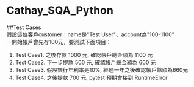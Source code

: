 # Cathay_SQA_Python
 
##Test Cases
<br>
假設這位客戶customer：name是"Test User"、account為"100-1100"
<br>
一開始帳戶會先存100元，要測試下面項目：
1. Test Case1. 之後存款 1000 元, 確認帳戶總金額為 1100 元
2. Test Case2. 下一步提款 500 元, 確認帳戶總金額為 600 元
3. Test Case3. 假設銀行年利率是10%, 經過一年之後確認帳戶餘額為660元
4. Test Case4. 之後提款 700 元, pytest 預期會接到 RuntimeError


